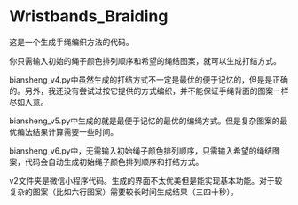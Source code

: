# Wristbands_Braiding

这是一个生成手绳编织方法的代码。

你只需输入初始的绳子颜色排列顺序和希望的绳结图案，就可以生成打结方式。

biansheng_v4.py中虽然生成的打结方式不一定是最优的便于记忆的，但是是正确的。另外，我还没有尝试过按它提供的方式编织，并不能保证手绳背面的图案一样尽如人意。

biansheng_v5.py中生成的就是最便于记忆的最优的编绳方式。但是复杂图案的最优编法结果计算需要一些时间。

biansheng_v6.py中，无需输入初始绳子颜色排列顺序，只需输入希望的绳结图案，代码会自动生成初始绳子颜色排列顺序和打结方式。

v2文件夹是微信小程序代码。生成的界面不太优美但是能实现基本功能。对于较复杂的图案（比如六行图案）需要较长时间生成结果（三四十秒）。
